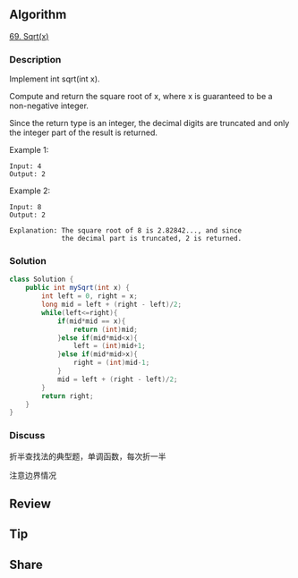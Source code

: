 ## Algorithm

[69. Sqrt(x)](https://leetcode.com/problems/sqrtx/)

### Description

Implement int sqrt(int x).

Compute and return the square root of x, where x is guaranteed to be a non-negative integer.

Since the return type is an integer, the decimal digits are truncated and only the integer part of the result is returned.

Example 1:
```
Input: 4
Output: 2
```
Example 2:
```
Input: 8
Output: 2

Explanation: The square root of 8 is 2.82842..., and since
             the decimal part is truncated, 2 is returned.
```

### Solution

```java
class Solution {
    public int mySqrt(int x) {
        int left = 0, right = x;
        long mid = left + (right - left)/2;
        while(left<=right){
            if(mid*mid == x){
                return (int)mid;
            }else if(mid*mid<x){
                left = (int)mid+1;
            }else if(mid*mid>x){
                right = (int)mid-1;
            }
            mid = left + (right - left)/2;
        }
        return right;
    }
}
```

### Discuss

折半查找法的典型题，单调函数，每次折一半

注意边界情况

## Review


## Tip


## Share
